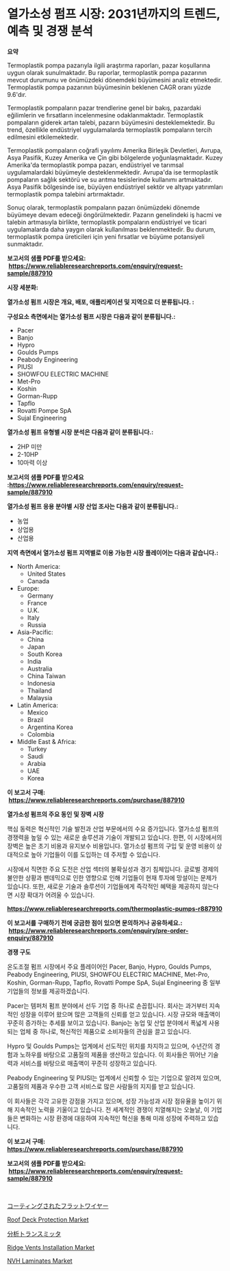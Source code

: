 <p><h1>열가소성 펌프 시장: 2031년까지의 트렌드, 예측 및 경쟁 분석</h1></p><p><strong>요약</strong></p>
<p><p>Termoplastik pompa pazarıyla ilgili araştırma raporları, pazar koşullarına uygun olarak sunulmaktadır. Bu raporlar, termoplastik pompa pazarının mevcut durumunu ve önümüzdeki dönemdeki büyümesini analiz etmektedir. Termoplastik pompa pazarının büyümesinin beklenen CAGR oranı yüzde 9.6'dır.</p><p>Termoplastik pompaların pazar trendlerine genel bir bakış, pazardaki eğilimlerin ve fırsatların incelenmesine odaklanmaktadır. Termoplastik pompaların giderek artan talebi, pazarın büyümesini desteklemektedir. Bu trend, özellikle endüstriyel uygulamalarda termoplastik pompaların tercih edilmesini etkilemektedir.</p><p>Termoplastik pompaların coğrafi yayılımı Amerika Birleşik Devletleri, Avrupa, Asya Pasifik, Kuzey Amerika ve Çin gibi bölgelerde yoğunlaşmaktadır. Kuzey Amerika'da termoplastik pompa pazarı, endüstriyel ve tarımsal uygulamalardaki büyümeyle desteklenmektedir. Avrupa'da ise termoplastik pompaların sağlık sektörü ve su arıtma tesislerinde kullanımı artmaktadır. Asya Pasifik bölgesinde ise, büyüyen endüstriyel sektör ve altyapı yatırımları termoplastik pompa talebini artırmaktadır.</p><p>Sonuç olarak, termoplastik pompaların pazarı önümüzdeki dönemde büyümeye devam edeceği öngörülmektedir. Pazarın genelindeki iş hacmi ve talebin artmasıyla birlikte, termoplastik pompaların endüstriyel ve ticari uygulamalarda daha yaygın olarak kullanılması beklenmektedir. Bu durum, termoplastik pompa üreticileri için yeni fırsatlar ve büyüme potansiyeli sunmaktadır.</p></p>
<p><strong>보고서의 샘플 PDF를 받으세요: &nbsp;<a href="https://www.reliableresearchreports.com/enquiry/request-sample/887910">https://www.reliableresearchreports.com/enquiry/request-sample/887910</a></strong></p>
<p><strong>시장 세분화:</strong></p>
<p><strong> 열가소성 펌프 시장은 개요, 배포, 애플리케이션 및 지역으로 더 분류됩니다. :</strong></p>
<p><strong>구성요소 측면에서는 열가소성 펌프 시장은 다음과 같이 분류됩니다.:</strong></p>
<p><ul><li>Pacer</li><li>Banjo</li><li>Hypro</li><li>Goulds Pumps</li><li>Peabody Engineering</li><li>PIUSI</li><li>SHOWFOU ELECTRIC MACHINE</li><li>Met-Pro</li><li>Koshin</li><li>Gorman-Rupp</li><li>Tapflo</li><li>Rovatti Pompe SpA</li><li>Sujal Engineering</li></ul></p>
<p><strong> 열가소성 펌프 유형별 시장 분석은 다음과 같이 분류됩니다.:</strong></p>
<p><ul><li>2HP 미만</li><li>2-10HP</li><li>10마력 이상</li></ul></p>
<p><strong>보고서의 샘플 PDF를 받으세요 :<a href="https://www.reliableresearchreports.com/enquiry/request-sample/887910">https://www.reliableresearchreports.com/enquiry/request-sample/887910</a></strong></p>
<p><strong> 열가소성 펌프 응용 분야별 시장 산업 조사는 다음과 같이 분류됩니다.:</strong></p>
<p><ul><li>농업</li><li>상업용</li><li>산업용</li></ul></p>
<p><strong>지역 측면에서 열가소성 펌프 지역별로 이용 가능한 시장 플레이어는 다음과 같습니다.:</strong></p>
<p><ul>
    <li>
        North America:
        <ul>
            <li>United States</li>
            <li>Canada</li>
        </ul>
    </li>
    <li>
        Europe:
        <ul>
            <li>Germany</li>
            <li>France</li>
            <li>U.K.</li>
            <li>Italy</li>
            <li>Russia</li>
        </ul>
    </li>
    <li>
        Asia-Pacific:
        <ul>
            <li>China</li>
            <li>Japan</li>
            <li>South Korea</li>
            <li>India</li>
            <li>Australia</li>
            <li>China Taiwan</li>
            <li>Indonesia</li>
            <li>Thailand</li>
            <li>Malaysia</li>
        </ul>
    </li>
    <li>
        Latin America:
        <ul>
            <li>Mexico</li>
            <li>Brazil</li>
            <li>Argentina Korea</li>
            <li>Colombia</li>
        </ul>
    </li>
    <li>
        Middle East & Africa:
        <ul>
            <li>Turkey</li>
            <li>Saudi</li>
            <li>Arabia</li>
            <li>UAE</li>
            <li>Korea</li>
        </ul>
    </li>
    </ul></p>
<p><strong>이 보고서 구매: &nbsp;<a href="https://www.reliableresearchreports.com/purchase/887910">https://www.reliableresearchreports.com/purchase/887910</a></strong></p>
<p><strong>열가소성 펌프의 주요 동인 및 장벽 시장</strong></p>
<p><p>핵심 동력은 혁신적인 기술 발전과 산업 부문에서의 수요 증가입니다. 열가소성 펌프의 경쟁력을 높일 수 있는 새로운 솔루션과 기술이 개발되고 있습니다. 한편, 이 시장에서의 장벽은 높은 초기 비용과 유지보수 비용입니다. 열가소성 펌프의 구입 및 운영 비용이 상대적으로 높아 기업들이 이를 도입하는 데 주저할 수 있습니다.</p><p>시장에서 직면한 주요 도전은 산업 섹터의 불확실성과 경기 침체입니다. 글로벌 경제의 불안한 상황과 팬데믹으로 인한 영향으로 인해 기업들이 현재 투자에 망설이는 문제가 있습니다. 또한, 새로운 기술과 솔루션이 기업들에게 즉각적인 혜택을 제공하지 않는다면 시장 확대가 어려울 수 있습니다.</p></p>
<p><strong><a href="https://www.reliableresearchreports.com/thermoplastic-pumps-r887910">https://www.reliableresearchreports.com/thermoplastic-pumps-r887910</a></strong></p>
<p><strong>이 보고서를 구매하기 전에 궁금한 점이 있으면 문의하거나 공유하세요.: &nbsp;<a href="https://www.reliableresearchreports.com/enquiry/pre-order-enquiry/887910">https://www.reliableresearchreports.com/enquiry/pre-order-enquiry/887910</a></strong></p>
<p><strong>경쟁 구도</strong></p>
<p><p>온도조절 펌프 시장에서 주요 플레이어인 Pacer, Banjo, Hypro, Goulds Pumps, Peabody Engineering, PIUSI, SHOWFOU ELECTRIC MACHINE, Met-Pro, Koshin, Gorman-Rupp, Tapflo, Rovatti Pompe SpA, Sujal Engineering 중 일부 기업들의 정보를 제공하겠습니다.</p><p>Pacer는 템퍼처 펌프 분야에서 선두 기업 중 하나로 손꼽힙니다. 회사는 과거부터 지속적인 성장을 이루어 왔으며 많은 고객들의 신뢰를 얻고 있습니다. 시장 규모와 매출액이 꾸준히 증가하는 추세를 보이고 있습니다. Banjo는 농업 및 산업 분야에서 폭넓게 사용되는 업체 중 하나로, 혁신적인 제품으로 소비자들의 관심을 끌고 있습니다.  </p><p>Hypro 및 Goulds Pumps는 업계에서 선도적인 위치를 차지하고 있으며, 수년간의 경험과 노하우를 바탕으로 고품질의 제품을 생산하고 있습니다. 이 회사들은 뛰어난 기술력과 서비스를 바탕으로 매출액이 꾸준히 성장하고 있습니다. </p><p>Peabody Engineering 및 PIUSI는 업계에서 신뢰할 수 있는 기업으로 알려져 있으며, 고품질의 제품과 우수한 고객 서비스로 많은 사람들의 지지를 받고 있습니다.</p><p>이 회사들은 각각 고유한 강점을 가지고 있으며, 성장 가능성과 시장 점유율을 높이기 위해 지속적인 노력을 기울이고 있습니다. 전 세계적인 경쟁이 치열해지는 오늘날, 이 기업들은 변화하는 시장 환경에 대응하여 지속적인 혁신을 통해 미래 성장에 주력하고 있습니다.</p></p>
<p><strong>이 보고서 구매: &nbsp; <a href="https://www.reliableresearchreports.com/purchase/887910">https://www.reliableresearchreports.com/purchase/887910</a></strong></p>
<p><strong>보고서의 샘플 PDF를 받으세요: &nbsp;<a href="https://www.reliableresearchreports.com/enquiry/request-sample/887910">https://www.reliableresearchreports.com/enquiry/request-sample/887910</a></strong><strong></strong></p>
<p>&nbsp;</p>
<p><p><a href="https://medium.com/@samirmayert28/%E3%82%B3%E3%83%BC%E3%83%86%E3%82%A3%E3%83%B3%E3%82%B0%E3%81%95%E3%82%8C%E3%81%9F%E3%83%95%E3%83%A9%E3%83%83%E3%83%88%E3%83%AF%E3%82%A4%E3%83%A4%E3%83%BC%E5%B8%82%E5%A0%B4-%E7%A8%AE%E9%A1%9E-%E7%94%A8%E9%80%94-%E5%9C%B0%E7%90%86%E3%81%AB%E3%82%88%E3%82%8B%E5%8C%85%E6%8B%AC%E7%9A%84%E3%81%AA%E8%A9%95%E4%BE%A1-dcad0d64e57b">コーティングされたフラットワイヤー</a></p><p><a href="https://github.com/gamblestampleyjenny50m5sl6/Market-Research-Report-List-2/blob/main/roof-deck-protection-market.md">Roof Deck Protection Market</a></p><p><a href="https://medium.com/@madelynhowe2023/%E5%88%86%E6%9E%90%E3%83%88%E3%83%A9%E3%83%B3%E3%82%B9%E3%83%9F%E3%83%83%E3%82%BF%E3%83%BC%E5%B8%82%E5%A0%B4%E3%81%AE%E5%B1%95%E6%9C%9B-%E6%A5%AD%E7%95%8C%E6%A6%82%E8%A6%81%E3%81%A8%E4%BA%88%E6%B8%AC-2024%E5%B9%B4%E3%81%8B%E3%82%892031%E5%B9%B4-387764f800fc">分析トランスミッタ</a></p><p><a href="https://github.com/nicholepatriciadoylenwnrjr0/Market-Research-Report-List-2/blob/main/ridge-vents-installation-market.md">Ridge Vents Installation Market</a></p><p><a href="https://www.linkedin.com/pulse/global-nvh-laminates-market-size-trends-insights-projections-47x3e?trackingId=YDDiyIzcclhsVSu5AhI2bg%3D%3D">NVH Laminates Market</a></p></p>